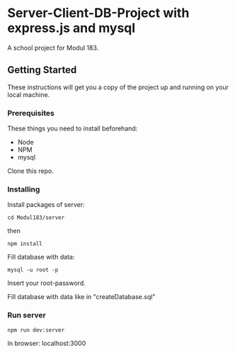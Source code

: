 # Server-Client-DB-Project with express.js and mysql

A school project for Modul 183.

## Getting Started

These instructions will get you a copy of the project up and running on your local machine.

### Prerequisites

These things you need to install beforehand:

- Node
- NPM
- mysql

Clone this repo.

### Installing

Install packages of server:

```
cd Modul183/server
```
then
```
npm install
```

Fill database with data:

```
mysql -u root -p
```

Insert your root-password.

Fill database with data like in "createDatabase.sql"

### Run server
```
npm run dev:server
```

In browser: localhost:3000